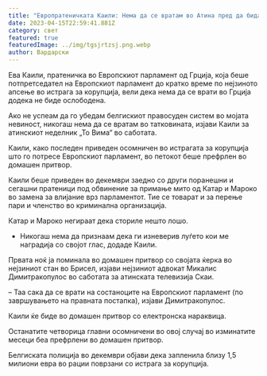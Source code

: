 ```yaml
---
title: "Европратеничката Каили: Нема да се вратам во Атина пред да бидам ослободен"
date: 2023-04-15T22:59:41.881Z
category: свет
featured: true
featuredImage: ../img/tgsjrtzsj.png.webp
author: Вардарски
---
```


Ева Каили, пратеничка во Европскиот парламент од Грција, која беше потпретседател на Европскиот парламент до кратко време по нејзиното апсење во истрага за корупција, вели дека нема да се врати во Грција додека не биде ослободена.

Ако не успеам да го убедам белгискиот правосуден систем во мојата невиност, никогаш нема да се вратам во татковината, изјави Каили за атинскиот неделник „То Вима“ во саботата.

Каили, како последен приведен осомничен во истрагата за корупција што го потресе Европскиот парламент, во петокот беше префрлен во домашен притвор.

Каили беше приведен во декември заедно со други поранешни и сегашни пратеници под обвинение за примање мито од Катар и Мароко во замена за влијание врз парламентот. Тие се товарат и за перење пари и членство во криминална организација.

Катар и Мароко негираат дека сториле нешто лошо.

- Никогаш нема да признаам дека ги изневерив луѓето кои ме наградија со својот глас, додаде Каили.

Првата ноќ ја поминала во домашен притвор со својата ќерка во нејзиниот стан во Брисел, изјави нејзиниот адвокат Микалис Димитракопулос во саботата за атинската телевизија Скаи.

– Таа сака да се врати на состаноците на Европскиот парламент (по завршувањето на правната постапка), изјави Димитракопулос.

Каили ќе биде во домашен притвор со електронска нараквица.

Останатите четворица главни осомничени во овој случај во изминатите месеци беа префрлени во домашен притвор.

Белгиската полиција во декември објави дека запленила близу 1,5 милиони евра во рации поврзани со истрага за корупција.
